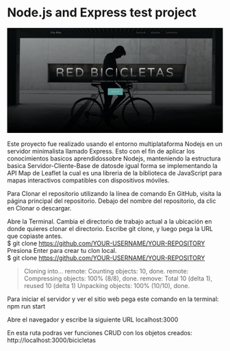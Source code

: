 # Node.js and Express test project

![The console](https://github.com/juankarlos999/projecNodejs/blob/master/red-bicicletas/public/img/page_example.png)


Este proyecto fue realizado usando el entorno multiplataforma Nodejs en un servidor minimalista llamado Express. Esto con el fin de aplicar los conocimientos basicos 
aprendidossobre Nodejs, manteniendo la estructura basica Servidor-Cliente-Base de datosde igual forma se implementando la API Map de Leaflet la cual es una libreria de la biblioteca de JavaScript para mapas interactivos compatibles con dispositivos móviles.




Para Clonar el repositorio utilizando la línea de comando
En GitHub, visita la página principal del repositorio.
Debajo del nombre del repositorio, da clic en Clonar o descargar.

Abre la Terminal.
Cambia el directorio de trabajo actual a la ubicación en donde quieres clonar el directorio.
Escribe git clone, y luego pega la URL que copiaste antes.
<br>
$ git clone https://github.com/YOUR-USERNAME/YOUR-REPOSITORY
Presiona Enter para crear tu clon local.
<br>
$ git clone https://github.com/YOUR-USERNAME/YOUR-REPOSITORY
<br>
> Cloning into...
> remote: Counting objects: 10, done.
> remote: Compressing objects: 100% (8/8), done.
> remove: Total 10 (delta 1), reused 10 (delta 1)
> Unpacking objects: 100% (10/10), done.

Para iniciar el servidor y ver el sitio web pega este comando en la terminal:
npm run start

Abre el navegador y escribe la siguiente URL localhost:3000

En esta ruta podras ver funciones CRUD con los objetos creados:
http://localhost:3000/bicicletas

